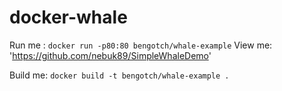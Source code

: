 # docker-whale

Run me : `docker run -p80:80 bengotch/whale-example`
View me: 'https://github.com/nebuk89/SimpleWhaleDemo'

Build me: `docker build -t bengotch/whale-example .`

